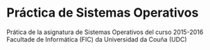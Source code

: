# Práctica de Sistemas Operativos
Prática de la asignatura de Sistemas Operativos del curso 2015-2016
Facultade de Informática (FIC) da Universidad da Couña (UDC)
